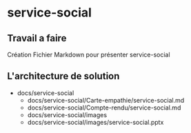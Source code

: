 # service-social  

## Travail a faire 

Création Fichier Markdown pour présenter service-social

## L'architecture de solution 
- docs/service-social
  - docs/service-social/Carte-empathie/service-social.md
  - docs/service-social/Compte-rendu/service-social.md
  - docs/service-social/images
  - docs/service-social/images/service-social.pptx


